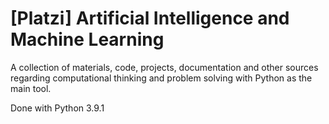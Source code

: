 # [Platzi] Artificial Intelligence and Machine Learning

A collection of materials, code, projects, documentation and other sources regarding computational thinking and problem solving with Python as the main tool. 

Done with Python 3.9.1
